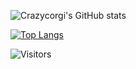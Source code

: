 ![Crazycorgi's GitHub stats](https://github-readme-stats.vercel.app/api?username=Crazycorgi&theme=darcula&show_icons=true)

[![Top Langs](https://github-readme-stats.vercel.app/api/top-langs/?username=Crazycorgi&theme=darcula)](https://github.com/anuraghazra/github-readme-stats)


![Visitors](https://visitor-badge.laobi.icu/badge?page_id=Crazycorgi.Crazycorgi)
